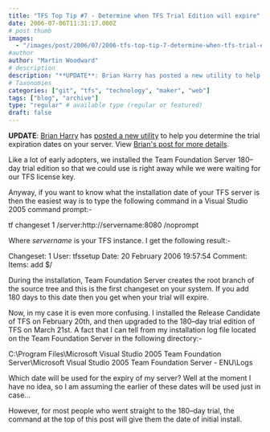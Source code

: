 ```yaml
---
title: "TFS Top Tip #7 - Determine when TFS Trial Edition will expire"
date: 2006-07-06T11:31:17.000Z
# post thumb
images:
  - "/images/post/2006/07/2006-tfs-top-tip-7-determine-when-tfs-trial-edition-will-expire.jpg"
#author
author: "Martin Woodward"
# description
description: "**UPDATE**: Brian Harry has posted a new utility to help you determine the trial expiration dates on your server."
# Taxonomies
categories: ["git", "tfs", "technology", "maker", "web"]
tags: ["blog", "archive"]
type: "regular" # available type (regular or featured)
draft: false
---
```


**UPDATE**: [Brian Harry](http://blogs.msdn.com/bharry/) has [posted a new utility](http://blogs.msdn.com/bharry/archive/2006/08/23/714412.aspx) to help you determine the trial expiration dates on your server. View [Brian's post for more details](http://blogs.msdn.com/bharry/archive/2006/08/23/714412.aspx).

Like a lot of early adopters, we installed the Team Foundation Server 180–day trial edition so that we could use is right away while we were waiting for our TFS license key.

Anyway, if you want to know what the installation date of your TFS server is then the easiest way is to type the following command in a Visual Studio 2005 command prompt:-

tf changeset 1 /server:http://servername:8080 /noprompt

Where _servername_ is your TFS instance. I get the following result:-

Changeset: 1
User: tfssetup
Date: 20 February 2006 19:57:54
Comment:
Items:
add $/

During the installation, Team Foundation Server creates the root branch of the source tree and this is the first changeset on your system. If you add 180 days to this date then you get when your trial will expire.

Now, in my case it is even more confusing. I installed the Release Candidate of TFS on February 20th, and then upgraded to the 180–day trial edition of TFS on March 21st. A fact that I can tell from my installation log file located on the Team Foundation Server in the following directory:-

C:\Program Files\Microsoft Visual Studio 2005 Team Foundation Server\Microsoft Visual Studio 2005 Team Foundation Server - ENU\Logs

Which date will be used for the expiry of my server? Well at the moment I have no idea, so I am assuming the earlier of these dates will be used just in case…

However, for most people who went straight to the 180–day trial, the command at the top of this post will give them the date of initial install.
